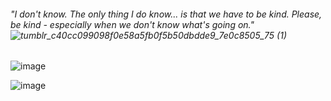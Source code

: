 ###### "I don't know. The only thing I do know... is that we have to be kind. Please, be kind - especially when we don't know what's going on." ![tumblr_c40cc099098f0e58a5fb0f5b50dbdde9_7e0c8505_75 (1)](https://github.com/user-attachments/assets/a3e76ab5-c51e-4f6c-8bfa-fbf450ff35ce)



![image](https://github.com/user-attachments/assets/91879ca9-4b95-4078-a716-6b0ee3880c37)




![image](https://github.com/user-attachments/assets/4d6e524b-6f9d-4c5a-bfe6-600dfedc5e3c)

